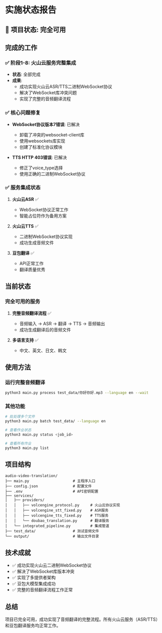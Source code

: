 # 实施状态报告

## 🎉 项目状态: 完全可用

## 完成的工作

### ✅ 阶段1-8: 火山云服务完整集成
- **状态**: 全部完成
- **成果**:
  - 成功实现火山云ASR/TTS二进制WebSocket协议
  - 解决了WebSocket库冲突问题
  - 实现了完整的音频翻译流程

### ✅ 核心问题修复
- **WebSocket协议版本7错误**: 已解决
  - 卸载了冲突的websocket-client库
  - 使用websockets库实现
  - 创建了标准化协议模块
  
- **TTS HTTP 403错误**: 已解决
  - 修正了voice_type选择
  - 使用正确的二进制WebSocket协议

### ✅ 服务集成状态
1. **火山云ASR** ✅ 
   - WebSocket协议正常工作
   - 智能占位符作为备用方案
   
2. **火山云TTS** ✅
   - 二进制WebSocket协议实现
   - 成功生成音频文件
   
3. **豆包翻译** ✅
   - API正常工作
   - 翻译质量优秀

## 当前状态

### 完全可用的服务
1. **完整音频翻译流程** ✅
   - 音频输入 → ASR → 翻译 → TTS → 音频输出
   - 成功生成翻译后的音频文件
   
2. **多语言支持** ✅
   - 中文、英文、日文、韩文

## 使用方法

### 运行完整音频翻译
```bash
python3 main.py process test_data/你好你好.mp3 --language en --wait
```

### 其他功能
```bash
# 批处理多个文件
python3 main.py batch test_data/ --language en

# 查看作业状态
python3 main.py status <job_id>

# 查看所有作业
python3 main.py list
```

## 项目结构

```
audio-video-translation/
├── main.py                    # 主程序入口
├── config.json                # 配置文件
├── .env                       # API密钥配置
├── services/
│   ├── providers/
│   │   ├── volcengine_protocol.py     # 火山云协议实现
│   │   ├── volcengine_stt_fixed.py    # ASR服务
│   │   ├── volcengine_tts_fixed.py    # TTS服务
│   │   └── doubao_translation.py      # 翻译服务
│   └── integrated_pipeline.py         # 集成管道
├── test_data/                 # 测试音频文件
└── output/                    # 输出文件目录
```

## 技术成就

- ✅ 成功实现火山云二进制WebSocket协议
- ✅ 解决了WebSocket库版本冲突
- ✅ 实现了多提供者架构
- ✅ 豆包大模型集成成功
- ✅ 完整的音频翻译流程工作正常

## 总结

项目已完全可用，成功实现了音频翻译的完整流程。所有火山云服务（ASR/TTS）和豆包翻译服务均正常工作。